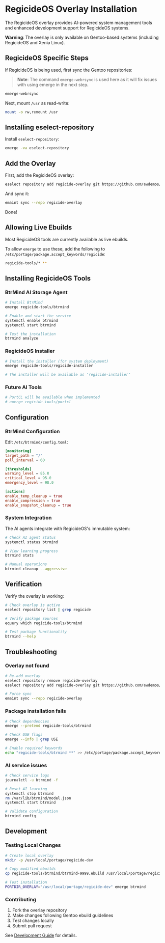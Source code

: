 # RegicideOS Overlay Installation

The RegicideOS overlay provides AI-powered system management tools and enhanced development support for RegicideOS systems.

**Warning**: The overlay is only available on Gentoo-based systems (including RegicideOS and Xenia Linux).

## RegicideOS Specific Steps

If RegicideOS is being used, first sync the Gentoo repositories:

> **Note**: The command `emerge-webrsync` is used here as it will fix issues with using emerge in the next step.

```bash
emerge-webrsync
```

Next, mount `/usr` as read-write:

```bash
mount -o rw,remount /usr
```

## Installing eselect-repository

Install `eselect-repository`:

```bash
emerge -va eselect-repository
```

## Add the Overlay

First, add the RegicideOS overlay:

```bash
eselect repository add regicide-overlay git https://github.com/awdemos/regicide-overlay
```

And sync it:

```bash
emaint sync --repo regicide-overlay
```

Done!

## Allowing Live Ebuilds

Most RegicideOS tools are currently available as live ebuilds.

To allow `emerge` to use these, add the following to `/etc/portage/package.accept_keywords/regicide`:

```bash
regicide-tools/* **
```

## Installing RegicideOS Tools

### BtrMind AI Storage Agent

```bash
# Install BtrMind
emerge regicide-tools/btrmind

# Enable and start the service
systemctl enable btrmind
systemctl start btrmind

# Test the installation
btrmind analyze
```

### RegicideOS Installer

```bash
# Install the installer (for system deployment)
emerge regicide-tools/regicide-installer

# The installer will be available as 'regicide-installer'
```

### Future AI Tools

```bash
# PortCL will be available when implemented
# emerge regicide-tools/portcl
```

## Configuration

### BtrMind Configuration

Edit `/etc/btrmind/config.toml`:

```toml
[monitoring]
target_path = "/"
poll_interval = 60

[thresholds]
warning_level = 85.0
critical_level = 95.0
emergency_level = 98.0

[actions]
enable_temp_cleanup = true
enable_compression = true
enable_snapshot_cleanup = true
```

### System Integration

The AI agents integrate with RegicideOS's immutable system:

```bash
# Check AI agent status
systemctl status btrmind

# View learning progress
btrmind stats

# Manual operations
btrmind cleanup --aggressive
```

## Verification

Verify the overlay is working:

```bash
# Check overlay is active
eselect repository list | grep regicide

# Verify package sources
equery which regicide-tools/btrmind

# Test package functionality
btrmind --help
```

## Troubleshooting

### Overlay not found
```bash
# Re-add overlay
eselect repository remove regicide-overlay
eselect repository add regicide-overlay git https://github.com/awdemos/regicide-overlay

# Force sync
emaint sync --repo regicide-overlay
```

### Package installation fails
```bash
# Check dependencies
emerge --pretend regicide-tools/btrmind

# Check USE flags
emerge --info | grep USE

# Enable required keywords
echo "regicide-tools/btrmind **" >> /etc/portage/package.accept_keywords/regicide
```

### AI service issues
```bash
# Check service logs
journalctl -u btrmind -f

# Reset AI learning
systemctl stop btrmind  
rm /var/lib/btrmind/model.json
systemctl start btrmind

# Validate configuration
btrmind config
```

## Development

### Testing Local Changes

```bash
# Create local overlay
mkdir -p /usr/local/portage/regicide-dev

# Copy modified ebuilds
cp regicide-tools/btrmind/btrmind-9999.ebuild /usr/local/portage/regicide-dev/

# Test installation
PORTDIR_OVERLAY="/usr/local/portage/regicide-dev" emerge btrmind
```

### Contributing

1. Fork the overlay repository
2. Make changes following Gentoo ebuild guidelines
3. Test changes locally
4. Submit pull request

See [Development Guide](https://github.com/awdemos/RegicideOS/blob/main/DEVELOPMENT_ROADMAP.md) for details.
